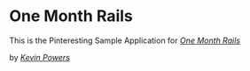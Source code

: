 # One Month Rails

This is the Pinteresting Sample Application for
[*One Month Rails*](http://onemonthrails.com)

  by [*Kevin Powers*](mailto:kpowers@gmail.com)

